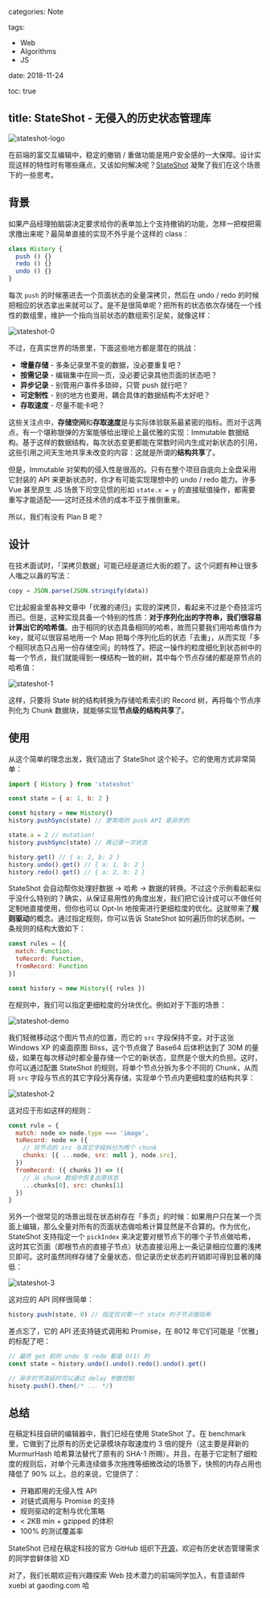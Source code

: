categories: Note

tags:

- Web
- Algorithms
- JS

date: 2018-11-24

toc: true

title: StateShot - 无侵入的历史状态管理库
---

![stateshot-logo](/images/stateshot/logo.png)

在前端的富交互编辑中，稳定的撤销 / 重做功能是用户安全感的一大保障。设计实现这样的特性时有哪些痛点，又该如何解决呢？[StateShot](https://github.com/gaoding-inc/stateshot) 凝聚了我们在这个场景下的一些思考。

<!--more-->

## 背景
如果产品经理拍脑袋决定要求给你的表单加上个支持撤销的功能，怎样一把梭把需求撸出来呢？最简单直接的实现不外乎是个这样的 class：

``` js
class History {
  push () {}
  redo () {}
  undo () {}
}
```

每次 `push` 的时候塞进去一个页面状态的全量深拷贝，然后在 undo / redo 的时候把相应的状态拿出来就可以了。是不是很简单呢？把所有的状态依次存储在一个线性的数组里，维护一个指向当前状态的数组索引足矣，就像这样：

![stateshot-0](/images/stateshot/0.png)

不过，在真实世界的场景里，下面这些地方都是潜在的挑战：

* **增量存储** - 多条记录里不变的数据，没必要重复吧？
* **按需记录** - 编辑集中在同一页，没必要记录其他页面的状态吧？
* **异步记录** - 别管用户事件多琐碎，只管 push 就行吧？
* **可定制性** - 别的地方也要用，耦合具体的数据结构不太好吧？
* **存取速度** - 尽量不能卡吧？

这些关注点中，**存储空间**和**存取速度**是与实际体验联系最紧密的指标。而对于这两点，有一个堪称银弹的方案能够给出理论上最优雅的实现：Immutable 数据结构。基于这样的数据结构，每次状态变更都能在常数时间内生成对新状态的引用，这些引用之间天生地共享未改变的内容：这就是所谓的**结构共享**了。

但是，Immutable 对架构的侵入性是很高的。只有在整个项目自底向上全盘采用它封装的 API 来更新状态时，你才有可能实现理想中的 undo / redo 能力。许多 Vue 甚至原生 JS 场景下司空见惯的形如 `state.x = y` 的直接赋值操作，都需要重写才能适配——这时还技术债的成本不亚于推倒重来。

所以，我们有没有 Plan B 呢？


## 设计
在技术面试时，「深拷贝数据」可能已经是道烂大街的题了。这个问题有种让很多人嗤之以鼻的写法：

``` js
copy = JSON.parse(JSON.stringify(data))
```

它比起掘金里各种文章中「优雅的递归」实现的深拷贝，看起来不过是个奇技淫巧而已。但是，这种实现具备一个特别的性质：**对于序列化出的字符串，我们很容易计算出它的哈希值**。由于相同的状态具备相同的哈希，故而只要我们用哈希值作为 key，就可以很容易地用一个 Map 把每个序列化后的状态「去重」，从而实现「多个相同状态只占用一份存储空间」的特性了。把这一操作的粒度细化到状态树中的每一个节点，我们就能得到一棵结构一致的树，其中每个节点存储的都是原节点的哈希值：

![stateshot-1](/images/stateshot/1.png)

这样，只要将 State 树的结构转换为存储哈希索引的 Record 树，再将每个节点序列化为 Chunk 数据块，就能够实现**节点级的结构共享**了。


## 使用
从这个简单的理念出发，我们造出了 StateShot 这个轮子。它的使用方式非常简单：

``` js
import { History } from 'stateshot'

const state = { a: 1, b: 2 }

const history = new History()
history.pushSync(state) // 更常用的 push API 是异步的

state.a = 2 // mutation!
history.pushSync(state) // 再记录一次状态

history.get() // { a: 2, b: 2 }
history.undo().get() // { a: 1, b: 2 }
history.redo().get() // { a: 2, b: 2 }
```

StateShot 会自动帮你处理好数据 → 哈希 → 数据的转换。不过这个示例看起来似乎没什么特别的？确实，从保证易用性的角度出发，我们把它设计成可以不做任何定制地直接使用，但你也可以 Opt-In 地按需进行更细粒度的优化。这就带来了**规则驱动**的概念。通过指定规则，你可以告诉 StateShot 如何遍历你的状态树。一条规则的结构大致如下：

``` js
const rules = [{
  match: Function,
  toRecord: Function,
  fromRecord: Function
}]

const history = new History({ rules })
```

在规则中，我们可以指定更细粒度的分块优化。例如对于下面的场景：

![stateshot-demo](/images/stateshot/demo.gif)

我们轻微移动这个图片节点的位置，而它的 `src` 字段保持不变。对于这张 Windows XP 的桌面原图 Bliss，这个节点做了 Base64 后体积达到了 30M 的量级，如果在每次移动时都全量存储一个它的新状态，显然是个很大的负担。这时，你可以通过配置 StateShot 的规则，将单个节点分拆为多个不同的 Chunk，从而将 `src` 字段与节点的其它字段分离存储，实现单个节点内更细粒度的结构共享：

![stateshot-2](/images/stateshot/2.png)

这对应于形如这样的规则：

``` js
const rule = {
  match: node => node.type === 'image',
  toRecord: node => ({
    // 将节点的 src 与其它字段拆分为两个 chunk
    chunks: [{ ...node, src: null }, node.src],
  })
  fromRecord: ({ chunks }) => ({
    // 从 chunk 数组中恢复出原状态
    ...chunks[0], src: chunks[1]
  })
}
```

另外一个很常见的场景出现在状态树存在「多页」的时候：如果用户只在某一个页面上编辑，那么全量对所有的页面状态做哈希计算显然是不合算的。作为优化，StateShot 支持指定一个 `pickIndex` 来决定要对根节点下的哪个子节点做哈希，这时其它页面（即根节点的直接子节点）状态直接沿用上一条记录相应位置的浅拷贝即可。这时虽然同样存储了全量状态，但记录历史状态的开销即可得到显著的降低：

![stateshot-3](/images/stateshot/3.png)

这对应的 API 同样很简单：

``` js
history.push(state, 0) // 指定仅对第一个 state 的子节点做哈希
```

差点忘了，它的 API 还支持链式调用和 Promise，在 8012 年它们可能是「优雅」的标配了吧：

``` js
// 最终 get 前的 undo 与 redo 都是 O(1) 的
const state = history.undo().undo().redo().undo().get()

// 异步的节流延时可以通过 delay 参数控制
hisoty.push().then(/* ... */)
```


## 总结
在稿定科技自研的编辑器中，我们已经在使用 StateShot 了。在 benchmark 里，它做到了比原有的历史记录模块存取速度约 3 倍的提升（这主要是拜新的 MurmurHash 哈希算法替代了原有的 SHA-1 所赐）。并且，在基于它定制了细粒度的规则后，对单个元素连续做多次拖拽等细微改动的场景下，快照的内存占用也降低了 90% 以上。总的来说，它提供了：

* 开箱即用的无侵入性 API
* 对链式调用与 Promise 的支持
* 规则驱动的定制与优化策略
* < 2KB min + gzipped 的体积
* 100% 的测试覆盖率

StateShot 已经在稿定科技的官方 GitHub 组织下[开源](https://github.com/gaoding-inc/stateshot)，欢迎有历史状态管理需求的同学尝鲜体验 XD

对了，我们长期欢迎有兴趣探索 Web 技术潜力的前端同学加入，有意请邮件 xuebi at gaoding.com 哈
